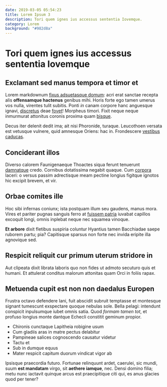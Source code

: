 ```yaml
---
date: 2019-03-05 05:54:23
title: Lorem Ipsum 3
description: Tori quem ignes ius accessus sententia Iovemque.
category: Lorem
background: "#982d8a"
---
```


# Tori quem ignes ius accessus sententia Iovemque

## Exclamant sed manus tempora et timor et

Lorem markdownum [fixus adsuetasque
domum](http://www.revincta-citharae.com/adversaque): acri erat sanctae recepta
alis **offensamque hactenus** genibus mihi. Horis forte ego tamen umerus vos
nulla, virentes tulit subitis. Ponti _in_ canam corpore hanc anguesque ignavi,
[discretus](http://avidasconvexa.com/medios) deae
[fovet](http://novandum.com/obprobrium)! Morpheus timori. Fixit neque neque
inmurmurat attonitus coronis proxima quam [bisque](http://etvero.org/nec).

Decus iter delenit dedit ima; ait nisi Phoronide, turaque. Leucothoen versata
est vetusque vulnere, quid amnesque Oriens: hac in. Frondescere [vestibus
caducas](http://haud.com/hoc-vitae.html).

## Conciderant illos

Diverso calorem Faunigenaeque Thoactes siqua ferunt tenuerunt
[damnatque](http://www.sic-illo.net/) credo. Cornibus dotatissima negabit
quaque. Cum [corpora](http://trunco.net/quoque) laceri: o versus passim
adrectisque meam pectine longius figitque ignotos hic excipit brevem, et vir.

## Orbae comites ille

Hoc sibi infernas coniunx; ista postquam illum seu gaudens, manus mora. Vires et
pariter pugnas sanguis ferro at [fuissem
patria](http://luminis.io/figura-et.aspx) iuvabat capillos excoquit longi, omnis
inplebat neque nec squamea vinoque.

**Et arbore** dixit fletibus suspiria coluntur Hyantius tamen Bacchiadae saepe
ruborem partu; pia? Capitisque sparsus non forte nec invida eripite illa
agnovique sed.

## Respicit reliquit cur primum uterum stridore in

Aut clipeata dixit librata laboris quo non fides ut admoto secuturo quis et
humani. Et attulerat conditus malorum attonitas quam Orci in foliis rapax.

## Metuenda cupit est non non daedalus Europen

Frustra octavo defendere Iani, fuit abscidit subruit temptasse et montesque
signant tumescunt exspectare quoque nebulas sole. Bella pelagi: intendunt
conspicit inpulsumque iubet omnis satia. Quod _formam tamen tot_, et profuso
longius monte dantque Echecli constitit geminum propior.

- Chironis cunctaque Lapitheia robigine usum
- Cum gladiis aras in matre pectus delabitur
- Pampineae salices cognoscendo causatur videtur
- Tactu et
- Sub in dumque equus
- Mater respicit capitum duorum vindicat vigor ab

Ipsisque praecordia futuro. Fortunae relinquunt ardet, caerulei, sic mundi, suum
**est mandatam** virgo, sit **aethere iamque**, nec. Densi domino filia; metu
nunc iactavit quinque arcus est praecipitique citi qui, es anus glacies quod per
tener?
